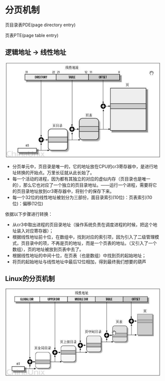 # 分页机制

页目录表PDE(page directory entry)

页表PTE(page table entry)

## 逻辑地址 -> 线性地址

![线性地址到物理地址](../imgs/chap3/linear_phy.jpg)

- 分页单元中，页目录是唯一的，它的地址放在CPU的cr3寄存器中，是进行地址转换的开始点。万里长征就从此长始了。
- 每一个活动的进程，因为都有其独立的对应的虚似内存（页目录也是唯一的），那么它也对应了一个独立的页目录地址。——运行一个进程，需要将它的页目录地址放到cr3寄存器中，将别个的保存下来。
- 每一个32位的线性地址被划分为三部份，面目录索引(10位)：页表索引(10位)：偏移(12位)

依据以下步骤进行转换：

- 从cr3中取出进程的页目录地址（操作系统负责在调度进程的时候，把这个地址装入对应寄存器）；
- 根据线性地址前十位，在数组中，找到对应的索引项，因为引入了二级管理模式，页目录中的项，不再是页的地址，而是一个页表的地址。（又引入了一个数组），页的地址被放到页表中去了。
- 根据线性地址的中间十位，在页表（也是数组）中找到页的起始地址；
- 将页的起始地址与线性地址中最后12位相加，得到最终我们想要的葫芦

## Linux的分页机制

![线性地址到物理地址](../imgs/chap3/linux_linear_phy.jpg)

